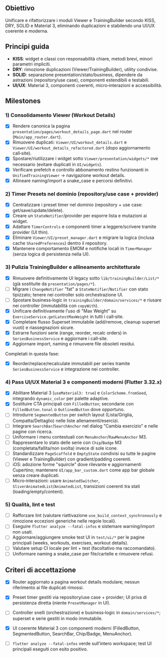 ## Obiettivo

Unificare e rifattorizzare i moduli Viewer e TrainingBuilder secondo KISS, DRY, SOLID e Material 3, eliminando duplicazioni e stabilendo una UI/UX coerente e moderna.

## Principi guida

- **KISS**: widget e classi con responsabilità chiare, metodi brevi, minori parametri impliciti.
- **DRY**: rimozione duplicazioni (Viewer/TrainingBuilder), utility condivise.
- **SOLID**: separazione presentation/stato/business, dipendere da astrazioni (repository/use case), componenti estendibili e testabili.
- **UI/UX**: Material 3, componenti coerenti, micro‑interazioni e accessibilità.

## Milestones

### 1) Consolidamento Viewer (Workout Details)
- [x] Rendere canonica la pagina `presentation/pages/workout_details_page.dart` nel router (`Main/app_router.dart`).
- [x] Rimuovere duplicati: `Viewer/UI/workout_details.dart` e `Viewer/UI/workout_details_refactored.dart` (dopo aggiornamento call‑site).
- [x] Spostare/riutilizzare i widget sotto `Viewer/presentation/widgets/*` ove necessario (evitare duplicati in `UI/widgets`).
- [x] Verificare prefetch e controllo abbonamento restino funzionanti in `UnifiedTrainingViewer` → navigazione workout details.
- [x] Allineare naming/import a snake_case e percorsi definitivi.

### 2) Timer Presets nel dominio (repository/use case + provider)
- [x] Centralizzare i preset timer nel dominio (repository + use case: get/save/update/delete).
- [x] Creare un `StateNotifier`/provider per esporre lista e mutazioni ai widget.
- [x] Adattare `TimerControls` e componenti timer a leggere/scrivere tramite provider (UI thin).
- [x] Eliminare `Viewer/UI/preset_manager.dart` e migrare la logica (inclusa cache `SharedPreferences`) dentro il repository.
- [x] Mantenere comportamento EMOM e notifiche locali in `TimerManager` (senza logica di persistenza nella UI).

### 3) Pulizia TrainingBuilder e allineamento architetturale
- [x] Rimuovere definitivamente UI legacy sotto `lib/trainingBuilder/List/*` (già sostituite da `presentation/pages/*`).
- [ ] Migrare i `ChangeNotifier` "fat" a `StateNotifier`/`Notifier` con stato tipizzato; tenere nei controller solo orchestrazione UI.
- [ ] Spostare business‑logic in `trainingBuilder/domain/services/*` e riusare nei controller (immutabilità con `copyWith`).
- [x] Unificare definitivamente l’uso di "Max Weight" su `ExerciseService.getLatestMaxWeight` in tutti i call‑site.
 - [x] Completare flusso Superset immutabile (add/remove, cleanup superset vuoti) e riassegnazioni sicure.
 - [x] Estrarre funzioni serie (range, reorder, recalc orders) in `SeriesBusinessService` e aggiornare i call‑site.
 - [x] Aggiornare import, naming e rimuovere file obsoleti residui.
  
Completati in questa fase:
- [x] Reorder/replace/recalculate immutabili per series tramite `SeriesBusinessService` e integrazione nei controller.

### 4) Pass UI/UX Material 3 e componenti moderni (Flutter 3.32.x)
- [x] Abilitare Material 3 (`useMaterial3: true`) e `ColorScheme.fromSeed`, integrando `dynamic_color` per palette adaptive.
- [x] Sostituire CTA principali con `FilledButton`; secondarie con `FilledButton.tonal` o `OutlinedButton` dove opportuno.
- [ ] Introdurre `SegmentedButton` per switch layout (Lista/Griglia, Compatta/Dettaglio) nelle liste allenamenti/esercizi.
- [ ] Integrare `SearchBar`/`SearchAnchor` nel dialog "Cambia esercizio" e nelle pagine con ricerca.
- [ ] Uniformare i menu contestuali con `MenuAnchor`/`RawMenuAnchor` M3.
- [ ] Rappresentare lo stato delle serie con `Chip`/`Badge` M3 (completata/fallita/non svolta) invece di sole icone.
- [ ] Standardizzare `PageScaffold` e `EmptyState` condivisi su tutte le pagine (Viewer e TrainingBuilder) con gradient/padding coerenti.
- [ ] iOS: adozione forme "squircle" dove rilevante e aggiornamenti Cupertino; mantenere `UI/app_bar_custom.dart` come app bar globale senza creare duplicati.
- [ ] Micro‑interazioni: usare `AnimatedSwitcher`, `SliverAnimatedList`/`AnimatedList`, transizioni coerenti tra stati (loading/empty/content).

### 5) Qualità, lint e test
- [ ] Rafforzare lint (valutare riattivazione `use_build_context_synchronously` e rimozione eccezioni generiche nelle regole locali).
- [ ] Eseguire `flutter analyze --fatal-infos` e sistemare warning/import non usati.
- [ ] Aggiornare/aggiungere smoke test UI in `test/ui/*` per le pagine principali (weeks, workouts, exercises, workout details).
- [ ] Valutare setup CI locale per lint + test (facoltativo ma raccomandato).
- [ ] Uniformare naming a snake_case per file/cartelle e rimuovere refusi.

## Criteri di accettazione
- [x] Router aggiornato a pagina workout details modulare; nessun riferimento ai file duplicati rimossi.
- [x] Preset timer gestiti via repository/use case + provider; UI priva di persistenza diretta (niente `PresetManager` in UI).
- [ ] Controller snelli (orchestrazione) e business‑logic in `domain/services/*`; superset e serie gestiti in modo immutabile.
- [x] UI coerente Material 3 con componenti moderni (FilledButton, SegmentedButton, SearchBar, Chip/Badge, MenuAnchor).
- [ ] `flutter analyze --fatal-infos` verde sull’intero workspace; test UI principali eseguiti con esito positivo.


